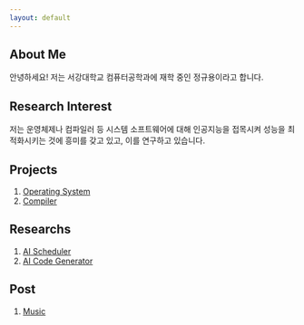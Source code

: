 ```yaml
---
layout: default
---
```


## About Me

안녕하세요! 저는 서강대학교 컴퓨터공학과에 재학 중인 정규용이라고 합니다.

## Research Interest

저는 운영체제나 컴파일러 등 시스템 소프트웨어에 대해 인공지능을 접목시켜 성능을 최적화시키는 것에 흥미를 갖고 있고, 이를 연구하고 있습니다.

## Projects

1. [Operating System](_projects/Operating_System.md)
2. [Compiler](_projects/Compiler.md)

## Researchs

1. [AI Scheduler](_researchs/AI_Scheduler.md)
2. [AI Code Generator](_researchs/AI_Code_Generator.md)

## Post

1. [Music](./_posts/music/index.md)

<!--
## Publications

1. F.Bar, J.Doe: Effects of having a placeholder of a name
2. S.Holmes, J.Watson: Consequences of living with a sociopath in London

## Typography

This is a [link](http://google.com). Something *italics* and something **bold**.

Here is a table

Year | Award | Category
-----|-------|--------
2014 | Emmy  | Won Outstanding Lead Actor in a miniseries or a movie
2015 | BAFTA | Nominated for Best Leading Actor for Sherlock
2014 | Satellite | Won Best Actor miniseries or television film

Here is a horizontal rule

---

Here is a blockquote

> To a great mind, nothing is little

## References

* Foo Bar: Head of Department, Placeholder Names, Lorem
* John Doe: Associate Professor, Department of Computer Science, Ipsum

-->